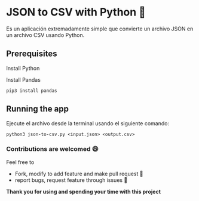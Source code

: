 # JSON to CSV with Python 🐍
Es un aplicación extremadamente simple que convierte un archivo JSON en un archivo CSV usando Python.

## Prerequisites

Install Python

Install Pandas
```
pip3 install pandas
```

## Running the app
Ejecute el archivo desde la terminal usando el siguiente comando:

```
python3 json-to-csv.py <input.json> <output.csv>
```

### Contributions are welcomed 😄
Feel free to

* Fork, modify to add feature and make pull request 👏
* report bugs, request feature through issues 👏

**Thank you for using and spending your time with this project**
